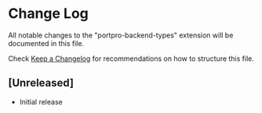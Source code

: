 # Change Log

All notable changes to the "portpro-backend-types" extension will be documented in this file.

Check [Keep a Changelog](http://keepachangelog.com/) for recommendations on how to structure this file.

## [Unreleased]

- Initial release